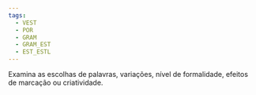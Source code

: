 ```yaml
---
tags:
  - VEST
  - POR
  - GRAM
  - GRAM_EST
  - EST_ESTL
---
```

Examina as escolhas de palavras, variações, nível de formalidade, efeitos de marcação ou criatividade.

